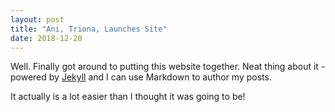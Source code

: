 ```yaml
---
layout: post
title: "Ani, Triona, Launches Site"
date: 2018-12-20
---
```


Well. Finally got around to putting this website together. Neat thing about it - powered by [Jekyll](http://jekyllrb.com) and I can use Markdown to author my posts. 

It actually is a lot easier than I thought it was going to be!
